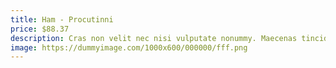 ```yaml
---
title: Ham - Procutinni
price: $88.37
description: Cras non velit nec nisi vulputate nonummy. Maecenas tincidunt lacus at velit. Vivamus vel nulla eget eros elementum pellentesque.
image: https://dummyimage.com/1000x600/000000/fff.png
---
```

